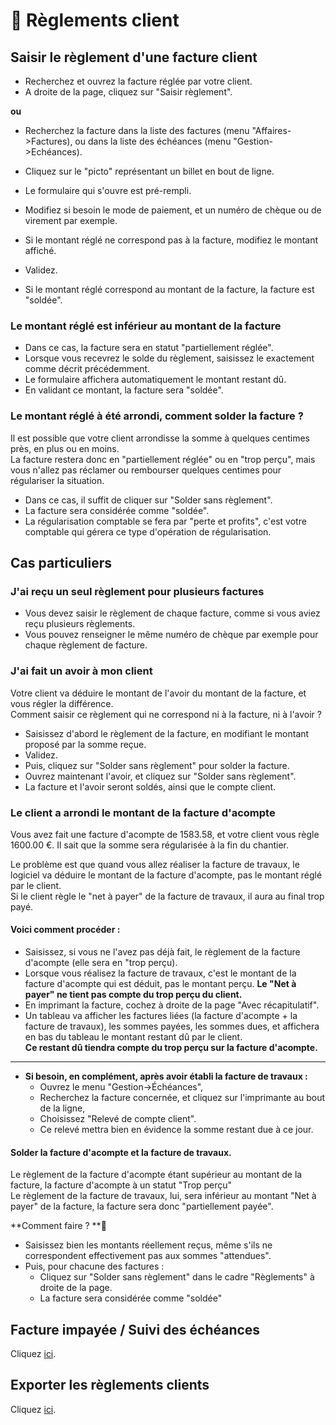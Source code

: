 # 📎 Règlements client

## Saisir le règlement d'une facture client

* Recherchez et ouvrez la facture réglée par votre client.
* A droite de la page, cliquez sur "Saisir règlement".

**ou**

* Recherchez la facture dans la liste des factures (menu "Affaires->Factures), ou dans la liste des échéances (menu "Gestion->Echéances).
* Cliquez sur le "picto" représentant un billet en bout de ligne.



* Le formulaire qui s'ouvre est pré-rempli.
* Modifiez si besoin le mode de paiement, et un numéro de chèque ou de virement par exemple.
* Si le montant réglé ne correspond pas à la facture, modifiez le montant affiché.
* Validez.
* Si le montant réglé correspond au montant de la facture, la facture est "soldée".

### Le montant réglé est inférieur au montant de la facture

* Dans ce cas, la facture sera en statut "partiellement réglée".
* Lorsque vous recevrez le solde du règlement, saisissez le exactement comme décrit précédemment.
* Le formulaire affichera automatiquement le montant restant dû.
* En validant ce montant, la facture sera "soldée".

### Le montant réglé à été arrondi, comment solder la facture ?

Il est possible que votre client arrondisse la somme à quelques centimes près, en plus ou en moins. \
La facture restera donc en "partiellement réglée" ou en "trop perçu", mais vous n'allez pas réclamer ou rembourser quelques centimes pour régulariser la situation.

* Dans ce cas, il suffit de cliquer sur "Solder sans règlement".
* La facture sera considérée comme "soldée".
* La régularisation comptable se fera par "perte et profits", c'est votre comptable qui gérera ce type d'opération de régularisation.

## Cas particuliers

### J'ai reçu un seul règlement pour plusieurs factures

* Vous devez saisir le règlement de chaque facture, comme si vous aviez reçu plusieurs règlements.
* Vous pouvez renseigner le même numéro de chèque par exemple pour chaque règlement de facture.

### J'ai fait un avoir à mon client

Votre client va déduire le montant de l'avoir du montant de la facture, et vous régler la différence.\
Comment saisir ce règlement qui ne correspond ni à la facture, ni à l'avoir ?

* Saisissez d'abord le règlement de la facture, en modifiant le montant proposé par la somme reçue.
* Validez.
* Puis, cliquez sur "Solder sans règlement" pour solder la facture.
* Ouvrez maintenant l'avoir, et cliquez sur "Solder sans règlement".
* La facture et l'avoir seront soldés, ainsi que le compte client.

### Le client a arrondi le montant de la facture d'acompte

Vous avez fait une facture d'acompte de 1583.58, et votre client vous règle 1600.00 €. Il sait que la somme sera régularisée à la fin du chantier.

Le problème est que quand vous allez réaliser la facture de travaux, le logiciel va déduire le montant de la facture d'acompte, pas le montant réglé par le client.\
Si le client règle le "net à payer" de la facture de travaux, il aura au final trop payé.

#### Voici comment procéder :

* Saisissez, si vous ne l'avez pas déjà fait, le règlement de la facture d'acompte (elle sera en "trop perçu).
* Lorsque vous réalisez la facture de travaux, c'est le montant de la facture d'acompte qui est déduit, pas le montant perçu. **Le "Net à payer" ne tient pas compte du trop perçu du client.**
* En imprimant la facture, cochez à droite de la page "Avec récapitulatif".
* Un tableau va afficher les factures liées (la facture d'acompte + la facture de travaux), les sommes payées, les sommes dues, et affichera en bas du tableau le montant restant dû par le client. \
  **Ce restant dû tiendra compte du trop perçu sur la facture d'acompte.**

****

* **Si besoin, en complément, après avoir établi la facture de travaux :**
  * Ouvrez le menu "Gestion->Échéances",
  * Recherchez la facture concernée, et cliquez sur l'imprimante au bout de la ligne,
  * Choisissez "Relevé de compte client".
  * Ce relevé mettra bien en évidence la somme restant due à ce jour.

#### Solder la facture d'acompte et la facture de travaux.

Le règlement de la facture d'acompte étant supérieur au montant de la facture, la facture d'acompte à un statut "Trop perçu"\
Le règlement de la facture de travaux, lui, sera inférieur au montant "Net à payer" de la facture, la facture sera donc "partiellement payée".

**Comment faire ? **:thinking:&#x20;

* Saisissez bien les montants réellement reçus, même s'ils ne correspondent effectivement pas aux sommes "attendues".
* Puis, pour chacune des factures :
  * Cliquez sur "Solder sans règlement" dans le cadre "Règlements" à droite de la page.
  * La facture sera considérée comme "soldée"

## Facture impayée / Suivi des échéances

Cliquez [ici](courriers-de-relance-ou-de-situation.md).

## Exporter les règlements clients

Cliquez [ici](../exports-comptables/export.md#creer-un-export-comptable).

